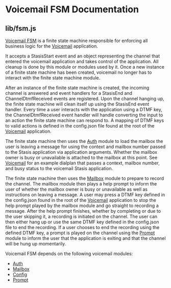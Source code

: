 # Voicemail FSM Documentation

## lib/fsm.js

[Voicemail FSM](https://github.com/asterisk/node-voicemail-fsm) is a finite state machine responsible for enforcing all business logic for the [Voicemail](voicemail.md) application.

It accepts a StasisStart event and an object representing the channel that entered the voicemail application and takes control of the application. All cleanup is done by this module or modules used by it. Once a new instance of a finite state machine has been created, voicemail no longer has to interact with the finite state machine module.

After an instance of the finite state machine is created, the incoming channel is answered and event handlers for a StasisEnd and ChannelDtmfReceived events are registered. Upon the channel hanging up, the finite state machine will clean itself up using the StasisEnd event handler. Every time a user interacts with the application using a DTMF key, the ChannelDtmfReceived event handler will handle converting the input to an action the finite state machine can respond to. A mapping of DTMF keys to valid actions is defined in the config.json file found at the root of the [Voicemail](voicemail.md) application.

The finite state machine then uses the [Auth](auth.md) module to load the mailbox the user is leaving a message for using the context and mailbox number passed to the Stasis application via application arguments. Whether the mailbox owner is busy or unavailable is attached to the mailbox at this point. See [Voicemail](voicemail.md) for an example dialplan that passes a context, mailbox number, and busy status to the voicemail Stasis application.

The finite state machine then uses the [Mailbox](mailbox.md) module to prepare to record the channel. The mailbox module then plays a help prompt to inform the user of whether the mailbox owner is busy or unavailable as well as instructions on leaving a message. A user may press a DTMF key defined in the config.json found in the root of the [Voicemail](voicemail.md) application to stop the help prompt played by the mailbox module and go straight to recording a message. After the help prompt finishes, whether by completing or due to the user skipping it, a recording is initiated on the channel. The user can then either hang up or use the same DTMF key defined in the config.json file to end the recording. If a user chooses to end the recording using the defined DTMF key, a prompt is played on the channel using the [Prompt](prompt.md) module to inform the user that the application is exiting and that the channel will be hung up momentarily.

Voicemail FSM depends on the following voicemail modules:

- [Auth](auth.md)
- [Mailbox](mailbox.md)
- [Config](config.md)
- [Prompt](prompt.md)
